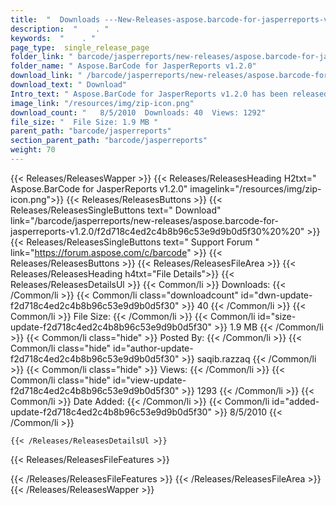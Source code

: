 ```yaml
---
title:  "  Downloads ---New-Releases-aspose.barcode-for-jasperreports-v1.2.0 . " 
description:  "    . " 
keywords:  "    . " 
page_type:  single_release_page
folder_link: " barcode/jasperreports/new-releases/aspose.barcode-for-jasperreports-v1.2.0/"
folder_name: " Aspose.BarCode for JasperReports v1.2.0"
download_link: " /barcode/jasperreports/new-releases/aspose.barcode-for-jasperreports-v1.2.0/f2d718c4ed2c4b8b96c53e9d9b0d5f30"
download_text: " Download"
Intro_text: " Aspose.BarCode for JasperReports v1.2.0 has been released.New Features:15994 - S..."
image_link: "/resources/img/zip-icon.png"
download_count: "   8/5/2010  Downloads: 40  Views: 1292"
file_size: "  File Size: 1.9 MB "
parent_path: "barcode/jasperreports"
section_parent_path: "barcode/jasperreports"
weight: 70 
---
```


{{< Releases/ReleasesWapper >}}
  {{< Releases/ReleasesHeading H2txt=" Aspose.BarCode for JasperReports v1.2.0" imagelink="/resources/img/zip-icon.png">}}
  {{< Releases/ReleasesButtons >}}
    {{< Releases/ReleasesSingleButtons text=" Download" link="/barcode/jasperreports/new-releases/aspose.barcode-for-jasperreports-v1.2.0/f2d718c4ed2c4b8b96c53e9d9b0d5f30%20%20" >}}
    {{< Releases/ReleasesSingleButtons text=" Support Forum " link="https://forum.aspose.com/c/barcode" >}}
  {{< Releases/ReleasesButtons >}}
  {{< Releases/ReleasesFileArea >}}
    {{< Releases/ReleasesHeading h4txt="File Details">}}
    {{< Releases/ReleasesDetailsUl >}}
            {{< Common/li  >}} Downloads: {{< /Common/li >}} 
      {{< Common/li class="downloadcount" id="dwn-update-f2d718c4ed2c4b8b96c53e9d9b0d5f30" >}} 40 {{< /Common/li >}} 
      {{< Common/li  >}} File Size: {{< /Common/li >}} 
      {{< Common/li id="size-update-f2d718c4ed2c4b8b96c53e9d9b0d5f30" >}} 1.9 MB {{< /Common/li >}} 
      {{< Common/li  class="hide" >}} Posted By: {{< /Common/li >}} 
      {{< Common/li class="hide" id="author-update-f2d718c4ed2c4b8b96c53e9d9b0d5f30" >}} saqib.razzaq {{< /Common/li >}} 
      {{< Common/li class="hide"  >}} Views: {{< /Common/li >}} 
      {{< Common/li class="hide" id="view-update-f2d718c4ed2c4b8b96c53e9d9b0d5f30" >}} 1293 {{< /Common/li >}} 
      {{< Common/li  >}} Date Added: {{< /Common/li >}} 
      {{< Common/li id="added-update-f2d718c4ed2c4b8b96c53e9d9b0d5f30" >}} 8/5/2010 {{< /Common/li >}} 

    {{< /Releases/ReleasesDetailsUl >}}

  {{< Releases/ReleasesFileFeatures >}}
      
  {{< /Releases/ReleasesFileFeatures >}}
 {{< /Releases/ReleasesFileArea >}}
{{< /Releases/ReleasesWapper >}}


